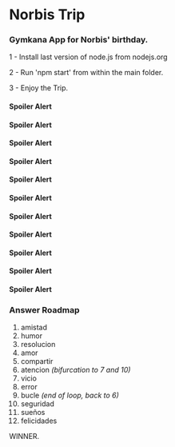 # Norbis Trip

### Gymkana App for Norbis' birthday.

1 - Install last version of node.js from nodejs.org

2 - Run 'npm start' from within the main folder.

3 - Enjoy the Trip.

#### Spoiler Alert
#### Spoiler Alert
#### Spoiler Alert
#### Spoiler Alert
#### Spoiler Alert
#### Spoiler Alert
#### Spoiler Alert
#### Spoiler Alert
#### Spoiler Alert
#### Spoiler Alert
#### Spoiler Alert


### Answer Roadmap

1.  amistad
2. humor
3. resolucion
4. amor
5. compartir
6. atencion *(bifurcation to 7 and 10)*
7. vicio
8. error
9. bucle *(end of loop, back to 6)*
10. seguridad
11. sueños
12. felicidades

WINNER.